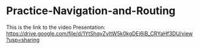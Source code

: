 # Practice-Navigation-and-Routing
This is the link to the video Presentation: https://drive.google.com/file/d/1YtShqyZyItW5k0kgDEj6iB_CRYaHf3DU/view?usp=sharing
